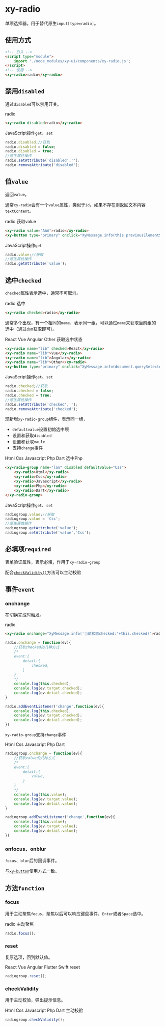 # xy-radio

单项选择器。用于替代原生`input[type=radio]`。

## 使用方式

```html
<!-- 引入 -->
<script type="module">
    import './node_modules/xy-ui/components/xy-radio.js';
</script>
<!-- 使用 -->
<xy-radio>radio</xy-radio>
```

## 禁用`disabled`

通过`disabled`可以禁用开关。

<xy-radio disabled>radio</xy-radio>
<xy-switch checked onchange="this.previousElementSibling.disabled = this.checked;"></xy-switch>

```html
<xy-radio disabled>radio</xy-radio>
```

JavaScript操作`get`、`set`

```js
radio.disabled;//获取
radio.disabled = false;
radio.disabled = true;
//原生属性操作
radio.setAttribute('disabled','');
radio.removeAttribute('disabled');
```

## 值`value`

返回`value`。

通常`xy-radio`会有一个`value`属性，类似于`id`，如果不存在则返回文本内容`textContent`。

<xy-radio value="AAA">radio</xy-radio>
<xy-button type="primary" onclick="XyMessage.info(this.previousElementSibling.value)">获取value</xy-button>

```html
<xy-radio value="AAA">radio</xy-radio>
<xy-button type="primary" onclick="XyMessage.info(this.previousElementSibling.value)">获取value</xy-button>
```

JavaScript操作`get`

```js
radio.value;//获取
//原生属性操作
radio.getAttribute('value');
```

## 选中`checked`

`checked`属性表示选中，通常不可取消。

<xy-radio>radio</xy-radio>
<xy-button type="primary" onclick="this.previousElementSibling.checked = true;">选中</xy-button>

```html
<xy-radio checked>radio</xy-radio>
```

通常多个出现，有一个相同的`name`，表示同一组，可以通过`name`来获取当前组的选中（通过`dom`获取即可）。

<xy-radio name="lib" checked>React</xy-radio>
<xy-radio name="lib">Vue</xy-radio>
<xy-radio name="lib">Angular</xy-radio>
<xy-radio name="lib">Other</xy-radio>
<xy-button type="primary" onclick="XyMessage.info(document.querySelector('xy-radio[name=lib][checked]').value)">获取选中状态</xy-button>

```html
<xy-radio name="lib" checked>React</xy-radio>
<xy-radio name="lib">Vue</xy-radio>
<xy-radio name="lib">Angular</xy-radio>
<xy-radio name="lib">Other</xy-radio>
<xy-button type="primary" onclick="XyMessage.info(document.querySelector('xy-radio[name=lib][checked]').value)">获取选中状态</xy-button>
```

JavaScript操作`get`、`set`

```js
radio.checked;//获取
radio.checked = false;
radio.checked = true;
//原生属性操作
radio.setAttribute('checked','');
radio.removeAttribute('checked');
```

现新增`xy-radio-group`组件，表示同一组，

* `defaultvalue`设置初始选中项
* 设置和获取`disabled`
* 设置和获取`vaule`
* 支持`change`事件

<xy-radio-group name="lan" disabled defaultvalue="Css">
    <xy-radio>Html</xy-radio>
    <xy-radio>Css</xy-radio>
    <xy-radio>Javascript</xy-radio>
    <xy-radio>Php</xy-radio>
    <xy-radio>Dart</xy-radio>
</xy-radio-group>
<xy-switch checked onchange="this.previousElementSibling.disabled = this.checked;"></xy-switch>
<xy-button type="primary" onclick="this.previousElementSibling.previousElementSibling.value='Php'">选中Php</xy-button>

```html
<xy-radio-group name="lan" disabled defaultvalue="Css">
    <xy-radio>Html</xy-radio>
    <xy-radio>Css</xy-radio>
    <xy-radio>Javascript</xy-radio>
    <xy-radio>Php</xy-radio>
    <xy-radio>Dart</xy-radio>
</xy-radio-group>
```

JavaScript操作`get`、`set`

```js
radiogroup.value;//获取
radiogroup.value = 'Css';
//原生属性操作
radiogroup.getAttribute('value');
radiogroup.setAttribute('value','Css');
```

## 必填项`required`

表单验证属性，表示必填，作用于`xy-radio-group`

配合[`checkValidity()`](xy-radio.md?id=checkValidity)方法可以主动校验

## 事件`event`

### onchange

在切换完成时触发。

<xy-radio onchange="XyMessage.info('当前状态checked:'+this.checked)">radio</xy-radio>

```html
<xy-radio onchange="XyMessage.info('当前状态checked:'+this.checked)">radio</xy-radio>
```

```js
radio.onchange = function(ev){
    //获取checked的几种方式
    /*
    event:{
        detail:{
            checked,
        }
    }
    */
    console.log(this.checked);
    console.log(ev.target.checked);
    console.log(ev.detail.checked);
}

radio.addEventListener('change',function(ev){
    console.log(this.checked);
    console.log(ev.target.checked);
    console.log(ev.detail.checked);
})
```

`xy-radio-group`支持`change`事件

<xy-radio-group name="lan" defaultvalue="Javascript" onchange="XyMessage.info(this.value)">
    <xy-radio>Html</xy-radio>
    <xy-radio>Css</xy-radio>
    <xy-radio>Javascript</xy-radio>
    <xy-radio>Php</xy-radio>
    <xy-radio>Dart</xy-radio>
</xy-radio-group>

```js
radiogroup.onchange = function(ev){
    //获取value的几种方式
    /*
    event:{
        detail:{
            value,
        }
    }
    */
    console.log(this.value);
    console.log(ev.target.value);
    console.log(ev.detail.value);
}

radiogroup.addEventListener('change',function(ev){
    console.log(this.value);
    console.log(ev.target.value);
    console.log(ev.detail.value);
})
```

### onfocus、onblur

`focus`、`blur`后的回调事件。

与[`xy-button`](xy-button.md?id=onfocus、onblur)使用方式一致。

## 方法`function`

### focus

用于主动聚焦`focus`，聚焦以后可以响应键盘事件，`Enter`或者`Space`选中。

<xy-radio onchange="XyMessage.info('当前状态checked:'+this.checked)">radio</xy-radio>
<xy-button type="primary" onfocus="XyMessage.info('focus')" onclick="this.previousElementSibling.focus()">主动聚焦</xy-button>

```js
radio.focus();
```

### reset

复原选项，回到默认值。

<xy-radio-group name="books" defaultvalue="React">
    <xy-radio>React</xy-radio>
    <xy-radio>Vue</xy-radio>
    <xy-radio>Angular</xy-radio>
    <xy-radio>Flutter</xy-radio>
    <xy-radio>Swift</xy-radio>
</xy-radio-group>
<xy-button type="primary" onclick="this.previousElementSibling.reset()">reset</xy-button>

```js
radiogroup.reset();
```

### checkValidity

用于主动校验，弹出提示信息。

<xy-radio-group required name="lan">
    <xy-radio>Html</xy-radio>
    <xy-radio>Css</xy-radio>
    <xy-radio>Javascript</xy-radio>
    <xy-radio>Php</xy-radio>
    <xy-radio>Dart</xy-radio>
</xy-radio-group>
<xy-button type="primary" onclick="this.previousElementSibling.checkValidity()">主动校验</xy-button>

```js
radiogroup.checkValidity();
```